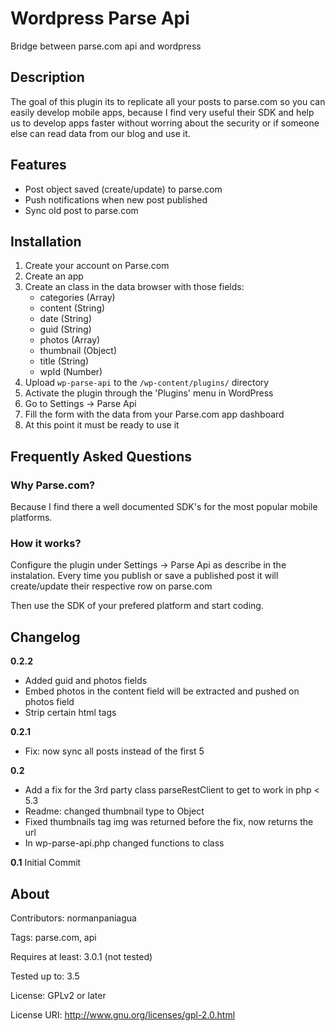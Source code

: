 # Wordpress Parse Api

Bridge between parse.com api and wordpress

## Description

The goal of this plugin its to replicate all your posts to parse.com so you can easily
develop mobile apps, because I find very useful their SDK and help us to develop
apps faster without worring about the security or if someone else can read data from our blog
and use it.

## Features

* Post object saved (create/update) to parse.com
* Push notifications when new post published
* Sync old post to parse.com

## Installation

1. Create your account on Parse.com
2. Create an app
3. Create an class in the data browser with those fields:
	* categories (Array)
	* content (String)
	* date (String)
	* guid (String)
	* photos (Array)
	* thumbnail (Object)
	* title (String)
	* wpId (Number)
4. Upload `wp-parse-api` to the `/wp-content/plugins/` directory
5. Activate the plugin through the 'Plugins' menu in WordPress
6. Go to Settings -> Parse Api
7. Fill the form with the data from your Parse.com app dashboard
8. At this point it must be ready to use it

## Frequently Asked Questions

### Why Parse.com?

Because I find there a well documented SDK's for the most popular mobile platforms.

### How it works?

Configure the plugin under Settings -> Parse Api as describe in the instalation. 
Every time you publish or save a published post it will create/update their 
respective row on parse.com

Then use the SDK of your prefered platform and start coding.

## Changelog

**0.2.2**
* Added guid and photos fields
* Embed photos in the content field will be extracted and pushed on photos field
* Strip certain html tags

**0.2.1**
* Fix: now sync all posts instead of the first 5

**0.2**
* Add a fix for the 3rd party class parseRestClient to get to work in php < 5.3
* Readme: changed thumbnail type to Object
* Fixed thumbnails tag img was returned before the fix, now returns the url
* In wp-parse-api.php changed functions to class

**0.1**
Initial Commit 

## About

Contributors: normanpaniagua

Tags: parse.com, api

Requires at least: 3.0.1 (not tested)

Tested up to: 3.5

License: GPLv2 or later

License URI: http://www.gnu.org/licenses/gpl-2.0.html